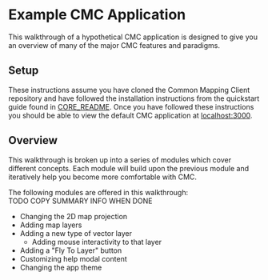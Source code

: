 # Example CMC Application

This walkthrough of a hypothetical CMC application is designed to give you an overview of many of the major CMC features and paradigms.

## Setup

These instructions assume you have cloned the Common Mapping Client repository and have followed the installation instructions from the quickstart guide found in [CORE\_README](../core-docs/CORE_README.md#install). Once you have followed these instructions you should be able to view the default CMC application at [localhost:3000](http://localhost:3000).

## Overview

This walkthrough is broken up into a series of modules which cover different concepts. Each module will build upon the previous module and iteratively help you become more comfortable with CMC.

The following modules are offered in this walkthrough:  
TODO COPY SUMMARY INFO WHEN DONE

* Changing the 2D map projection
* Adding map layers
* Adding a new type of vector layer
  * Adding mouse interactivity to that layer
* Adding a "Fly To Layer" button
* Customizing help modal content
* Changing the app theme





